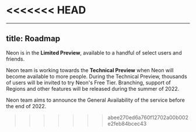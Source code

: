 # <<<<<<< HEAD

---

## title: Roadmap

Neon is in the **Limited Preview**, available to a handful of select users and friends.

Neon team is working towards the **Technical Preview** when Neon will become available to more people. During the Technical Preview, thousands of users will be invited to try Neon's Free Tier. Branching, support of Regions and other features will be released during the summer of 2022.

Neon team aims to announce the General Availability of the service before the end of 2022.

> > > > > > > abee270ed6a760f12702a00b002e2feb84bcec43
